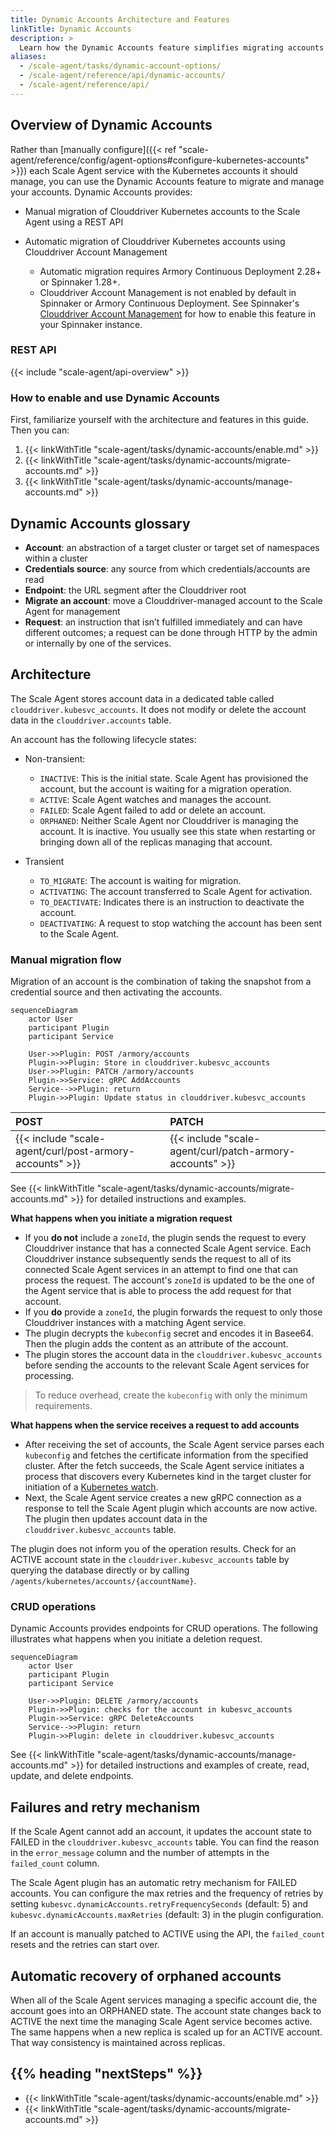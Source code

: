 ```yaml
---
title: Dynamic Accounts Architecture and Features
linkTitle: Dynamic Accounts
description: >
  Learn how the Dynamic Accounts feature simplifies migrating accounts from Clouddriver to the Armory Scale Agent in your Armory Continuous Deployment or Spinnaker instance.
aliases:
  - /scale-agent/tasks/dynamic-account-options/
  - /scale-agent/reference/api/dynamic-accounts/
  - /scale-agent/reference/api/
---
```


## Overview of Dynamic Accounts

Rather than [manually configure]({{< ref "scale-agent/reference/config/agent-options#configure-kubernetes-accounts" >}}) each Scale Agent service with the Kubernetes accounts it should manage, you can use the Dynamic Accounts feature to migrate and manage your accounts. Dynamic Accounts provides:

* Manual migration of Clouddriver Kubernetes accounts to the Scale Agent using a REST API
* Automatic migration of Clouddriver Kubernetes accounts using Clouddriver Account Management

   * Automatic migration requires Armory Continuous Deployment 2.28+ or Spinnaker 1.28+.
   * Clouddriver Account Management is not enabled by default in Spinnaker or Armory Continuous Deployment. See Spinnaker's [Clouddriver Account Management](https://spinnaker.io/docs/setup/other_config/accounts/) for how to enable this feature in your Spinnaker instance.

### REST API

{{< include "scale-agent/api-overview" >}}

### How to enable and use Dynamic Accounts

First, familiarize yourself with the architecture and features in this guide. Then you can:

1. {{< linkWithTitle "scale-agent/tasks/dynamic-accounts/enable.md" >}}
1. {{< linkWithTitle "scale-agent/tasks/dynamic-accounts/migrate-accounts.md" >}}
1. {{< linkWithTitle "scale-agent/tasks/dynamic-accounts/manage-accounts.md" >}}

## Dynamic Accounts glossary

- **Account**: an abstraction of a target cluster or target set of namespaces within a cluster
- **Credentials source**: any source from which credentials/accounts are read
- **Endpoint**: the URL segment after the Clouddriver root
- **Migrate an account**: move a Clouddriver-managed account to the Scale Agent for management
- **Request**: an instruction that isn’t fulfilled immediately and can have different outcomes; a request can be done through HTTP by the admin or internally by one of the services.

## Architecture

The Scale Agent stores account data in a dedicated table called `clouddriver.kubesvc_accounts`. It does not modify or delete the account data in the `clouddriver.accounts` table.

An account has the following lifecycle states:

- Non-transient:

  - `INACTIVE`: This is the initial state. Scale Agent has provisioned the account, but the account is waiting for a migration operation.
  - `ACTIVE`: Scale Agent watches and manages the account.
  - `FAILED`: Scale Agent failed to add or delete an account.
  - `ORPHANED`: Neither Scale Agent nor Clouddriver is managing the account. It is inactive. You usually see this state when restarting or bringing down all of the replicas managing that account.

- Transient

  - `TO_MIGRATE`: The account is waiting for migration.
  - `ACTIVATING`: The account transferred to Scale Agent for activation.
  - `TO_DEACTIVATE`: Indicates there is an instruction to deactivate the account.
  - `DEACTIVATING`: A request to stop watching the account has been sent to the Scale Agent.


### Manual migration flow

Migration of an account is the combination of taking the snapshot from a credential source and then activating the accounts.

```mermaid
sequenceDiagram
    actor User
    participant Plugin
    participant Service

    User->>Plugin: POST /armory/accounts
    Plugin->>Plugin: Store in clouddriver.kubesvc_accounts
    User->>Plugin: PATCH /armory/accounts
    Plugin->>Service: gRPC AddAccounts
    Service-->>Plugin: return
    Plugin->>Plugin: Update status in clouddriver.kubesvc_accounts
```

| POST | PATCH |
|:------|:-------|
| {{< include "scale-agent/curl/post-armory-accounts" >}} | {{< include "scale-agent/curl/patch-armory-accounts" >}}   |

See {{< linkWithTitle "scale-agent/tasks/dynamic-accounts/migrate-accounts.md" >}} for detailed instructions and examples.

**What happens when you initiate a migration request**

* If you **do not** include a `zoneId`, the plugin sends the request to every Clouddriver instance that has a connected Scale Agent service. Each Clouddriver instance subsequently sends the request to all of its connected Scale Agent services in an attempt to find one that can process the request.  The account's `zoneId` is updated to be the one of the Agent service that is able to process the add request for that account.
* If you **do** provide a `zoneId`, the plugin forwards the request to only those Clouddriver instances with a matching Agent service.
* The plugin decrypts the `kubeconfig` secret and encodes it in Basee64. Then the plugin adds the content as an attribute of the account.
* The plugin stores the account data in the `clouddriver.kubesvc_accounts` before sending the accounts to the relevant Scale Agent services for processing.

>To reduce overhead, create the `kubeconfig` with only the minimum requirements.

**What happens when the service receives a request to add accounts**

* After receiving the set of accounts, the Scale Agent service parses each `kubeconfig` and fetches the certificate information from the specified cluster. After the fetch succeeds, the Scale Agent service initiates a process that discovers every Kubernetes kind in the target cluster for initiation of a [Kubernetes watch](https://kubernetes.io/docs/reference/using-api/api-concepts/#efficient-detection-of-changes).
* Next, the Scale Agent service creates a new gRPC connection as a response to tell the Scale Agent plugin which accounts are now active. The plugin then updates account data in the `clouddriver.kubesvc_accounts` table.

The plugin does not inform you of the operation results. Check for an ACTIVE account state in the `clouddriver.kubesvc_accounts` table by querying the database directly or by calling `/agents/kubernetes/accounts/{accountName}`.


### CRUD operations

Dynamic Accounts provides endpoints for CRUD operations. The following illustrates what happens when you initiate a deletion request.


```mermaid
sequenceDiagram
    actor User
    participant Plugin
    participant Service

    User->>Plugin: DELETE /armory/accounts
    Plugin->>Plugin: checks for the account in kubesvc_accounts
    Plugin->>Service: gRPC DeleteAccounts
    Service-->>Plugin: return
    Plugin->>Plugin: delete in clouddriver.kubesvc_accounts
```

See {{< linkWithTitle "scale-agent/tasks/dynamic-accounts/manage-accounts.md" >}} for detailed instructions and examples of create, read, update, and delete endpoints.

## Failures and retry mechanism

If the Scale Agent cannot add an account, it updates the account state to FAILED in the `clouddriver.kubesvc_accounts` table. You can find the reason in the `error_message` column and the number of attempts in the `failed_count` column.

The Scale Agent plugin has an automatic retry mechanism for FAILED accounts. You can configure the max retries and the frequency of retries by setting `kubesvc.dynamicAccounts.retryFrequencySeconds` (default: 5) and `kubesvc.dynamicAccounts.maxRetries` (default: 3) in the plugin configuration.

If an account is manually patched to ACTIVE using the API, the `failed_count` resets and the retries can start over.

## Automatic recovery of orphaned accounts

When all of the Scale Agent services managing a specific account die, the account goes into an ORPHANED state. The account state changes back to ACTIVE the next time the managing Scale Agent service becomes active. The same happens when a new replica is scaled up for an ACTIVE account. That way consistency is maintained across replicas.

## {{% heading "nextSteps" %}}

* {{< linkWithTitle "scale-agent/tasks/dynamic-accounts/enable.md" >}}
* {{< linkWithTitle "scale-agent/tasks/dynamic-accounts/migrate-accounts.md" >}}